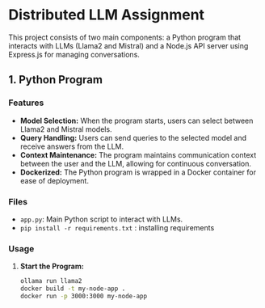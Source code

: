 # Distributed LLM Assignment

This project consists of two main components: a Python program that interacts with LLMs (Llama2 and Mistral) and a Node.js API server using Express.js for managing conversations.

## 1. Python Program

### Features
- **Model Selection:** When the program starts, users can select between Llama2 and Mistral models.
- **Query Handling:** Users can send queries to the selected model and receive answers from the LLM.
- **Context Maintenance:** The program maintains communication context between the user and the LLM, allowing for continuous conversation.
- **Dockerized:** The Python program is wrapped in a Docker container for ease of deployment.

### Files
- `app.py`: Main Python script to interact with LLMs.
- `pip install -r requirements.txt` : installing requirements

### Usage
1. **Start the Program:**
   ```bash
   ollama run llama2
   docker build -t my-node-app .
   docker run -p 3000:3000 my-node-app
